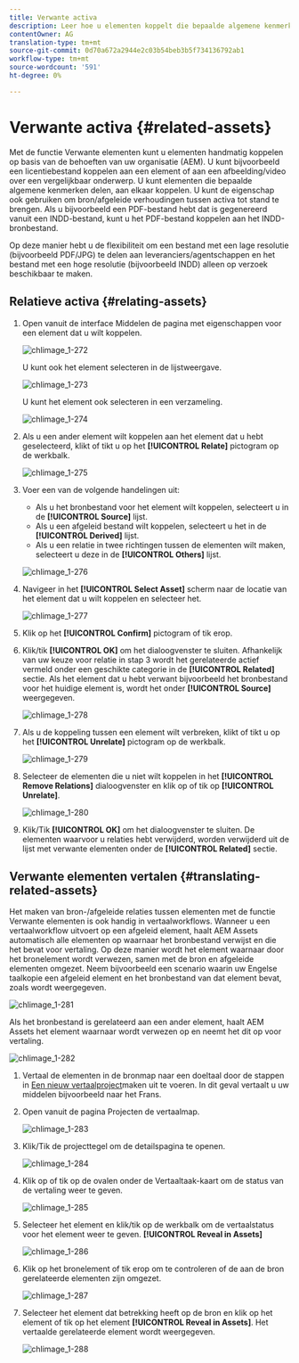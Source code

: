 ```yaml
---
title: Verwante activa
description: Leer hoe u elementen koppelt die bepaalde algemene kenmerken delen. U kunt de eigenschap ook gebruiken om bron/afgeleide verhoudingen tussen activa tot stand te brengen.
contentOwner: AG
translation-type: tm+mt
source-git-commit: 0d70a672a2944e2c03b54beb3b5f734136792ab1
workflow-type: tm+mt
source-wordcount: '591'
ht-degree: 0%

---
```



# Verwante activa {#related-assets}

Met de functie Verwante elementen kunt u elementen handmatig koppelen op basis van de behoeften van uw organisatie (AEM). U kunt bijvoorbeeld een licentiebestand koppelen aan een element of aan een afbeelding/video over een vergelijkbaar onderwerp. U kunt elementen die bepaalde algemene kenmerken delen, aan elkaar koppelen. U kunt de eigenschap ook gebruiken om bron/afgeleide verhoudingen tussen activa tot stand te brengen. Als u bijvoorbeeld een PDF-bestand hebt dat is gegenereerd vanuit een INDD-bestand, kunt u het PDF-bestand koppelen aan het INDD-bronbestand.

Op deze manier hebt u de flexibiliteit om een bestand met een lage resolutie (bijvoorbeeld PDF/JPG) te delen aan leveranciers/agentschappen en het bestand met een hoge resolutie (bijvoorbeeld INDD) alleen op verzoek beschikbaar te maken.

## Relatieve activa {#relating-assets}

1. Open vanuit de interface Middelen de pagina met eigenschappen voor een element dat u wilt koppelen.

   ![chlimage_1-272](assets/chlimage_1-272.png)

   U kunt ook het element selecteren in de lijstweergave.

   ![chlimage_1-273](assets/chlimage_1-273.png)

   U kunt het element ook selecteren in een verzameling.

   ![chlimage_1-274](assets/chlimage_1-274.png)

1. Als u een ander element wilt koppelen aan het element dat u hebt geselecteerd, klikt of tikt u op het **[!UICONTROL Relate]** pictogram op de werkbalk.

   ![chlimage_1-275](assets/chlimage_1-275.png)

1. Voer een van de volgende handelingen uit:

   * Als u het bronbestand voor het element wilt koppelen, selecteert u in de **[!UICONTROL Source]** lijst.
   * Als u een afgeleid bestand wilt koppelen, selecteert u het in de **[!UICONTROL Derived]** lijst.
   * Als u een relatie in twee richtingen tussen de elementen wilt maken, selecteert u deze in de **[!UICONTROL Others]** lijst.

   ![chlimage_1-276](assets/chlimage_1-276.png)

1. Navigeer in het **[!UICONTROL Select Asset]** scherm naar de locatie van het element dat u wilt koppelen en selecteer het.

   ![chlimage_1-277](assets/chlimage_1-277.png)

1. Klik op het **[!UICONTROL Confirm]** pictogram of tik erop.
1. Klik/tik **[!UICONTROL OK]** om het dialoogvenster te sluiten. Afhankelijk van uw keuze voor relatie in stap 3 wordt het gerelateerde actief vermeld onder een geschikte categorie in de **[!UICONTROL Related]** sectie. Als het element dat u hebt verwant bijvoorbeeld het bronbestand voor het huidige element is, wordt het onder **[!UICONTROL Source]** weergegeven.

   ![chlimage_1-278](assets/chlimage_1-278.png)

1. Als u de koppeling tussen een element wilt verbreken, klikt of tikt u op het **[!UICONTROL Unrelate]** pictogram op de werkbalk.

   ![chlimage_1-279](assets/chlimage_1-279.png)

1. Selecteer de elementen die u niet wilt koppelen in het **[!UICONTROL Remove Relations]** dialoogvenster en klik op of tik op **[!UICONTROL Unrelate]**.

   ![chlimage_1-280](assets/chlimage_1-280.png)

1. Klik/Tik **[!UICONTROL OK]** om het dialoogvenster te sluiten. De elementen waarvoor u relaties hebt verwijderd, worden verwijderd uit de lijst met verwante elementen onder de **[!UICONTROL Related]** sectie.

## Verwante elementen vertalen {#translating-related-assets}

Het maken van bron-/afgeleide relaties tussen elementen met de functie Verwante elementen is ook handig in vertaalworkflows. Wanneer u een vertaalworkflow uitvoert op een afgeleid element, haalt AEM Assets automatisch alle elementen op waarnaar het bronbestand verwijst en die het bevat voor vertaling. Op deze manier wordt het element waarnaar door het bronelement wordt verwezen, samen met de bron en afgeleide elementen omgezet. Neem bijvoorbeeld een scenario waarin uw Engelse taalkopie een afgeleid element en het bronbestand van dat element bevat, zoals wordt weergegeven.

![chlimage_1-281](assets/chlimage_1-281.png)

Als het bronbestand is gerelateerd aan een ander element, haalt AEM Assets het element waarnaar wordt verwezen op en neemt het dit op voor vertaling.

![chlimage_1-282](assets/chlimage_1-282.png)

1. Vertaal de elementen in de bronmap naar een doeltaal door de stappen in [Een nieuw vertaalproject](translation-projects.md#create-a-new-translation-project)maken uit te voeren. In dit geval vertaalt u uw middelen bijvoorbeeld naar het Frans.
1. Open vanuit de pagina Projecten de vertaalmap.

   ![chlimage_1-283](assets/chlimage_1-283.png)

1. Klik/Tik de projecttegel om de detailspagina te openen.

   ![chlimage_1-284](assets/chlimage_1-284.png)

1. Klik op of tik op de ovalen onder de Vertaaltaak-kaart om de status van de vertaling weer te geven.

   ![chlimage_1-285](assets/chlimage_1-285.png)

1. Selecteer het element en klik/tik op de werkbalk om de vertaalstatus voor het element weer te geven. **[!UICONTROL Reveal in Assets]**

   ![chlimage_1-286](assets/chlimage_1-286.png)

1. Klik op het bronelement of tik erop om te controleren of de aan de bron gerelateerde elementen zijn omgezet.

   ![chlimage_1-287](assets/chlimage_1-287.png)

1. Selecteer het element dat betrekking heeft op de bron en klik op het element of tik op het element **[!UICONTROL Reveal in Assets]**. Het vertaalde gerelateerde element wordt weergegeven.

   ![chlimage_1-288](assets/chlimage_1-288.png)
